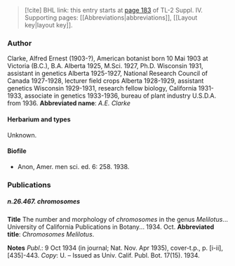> [!cite] BHL link: this entry starts at [page 183](https://www.biodiversitylibrary.org/page/33265860) of TL-2 Suppl. IV.
> Supporting pages: [[Abbreviations|abbreviations]], [[Layout key|layout key]].

### Author

Clarke, Alfred Ernest (1903-?), American botanist born 10 Mai 1903 at Victoria (B.C.), B.A. Alberta 1925, M.Sci. 1927, Ph.D. Wisconsin 1931, assistant in genetics Alberta 1925-1927, National Research Council of Canada 1927-1928, lecturer field crops Alberta 1928-1929, assistant genetics Wisconsin 1929-1931, research fellow biology, California 1931-1933, associate in genetics 1933-1936, bureau of plant industry U.S.D.A. from 1936. 
**Abbreviated name**: *A.E. Clarke*

#### Herbarium and types

Unknown.

#### Biofile

- Anon, Amer. men sci. ed. 6: 258. 1938.

### Publications

##### n.26.467. chromosomes

**Title**
The number and morphology of *chromosomes* in the genus *Melilotus*... University of California Publications in Botany... 1934. Oct.
**Abbreviated title**: *Chromosomes Melilotus*.

**Notes**
*Publ*.: 9 Oct 1934 (in journal; Nat. Nov. Apr 1935), cover-t.p., p. \[i-ii\], \[435\]-443. *Copy*: U.
– Issued as Univ. Calif. Publ. Bot. 17(15). 1934.

